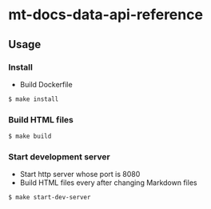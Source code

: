 # mt-docs-data-api-reference

## Usage

### Install

* Build Dockerfile

```sh
$ make install
```

### Build HTML files

```sh
$ make build
```

### Start development server

* Start http server whose port is 8080
* Build HTML files every after changing Markdown files

```sh
$ make start-dev-server
```
